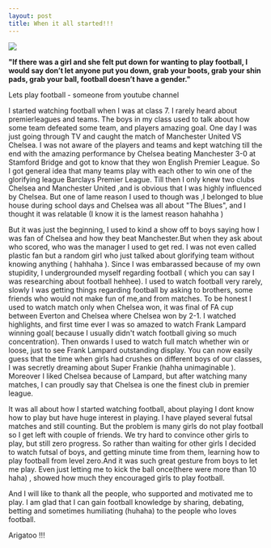 ```yaml
---
layout: post
title: When it all started!!!
---
```



<img src="http://content.mycutegraphics.com/graphics/soccer/soccer-team-with-trophy.png" />

<b>"If there was a girl and she felt put down for wanting to play football, I would say don’t let anyone put you down, 
grab your boots, grab your shin pads, grab your ball, football doesn’t have a gender."</b>

Lets play football - someone from youtube channel

I started watching football when I was at class 7. I rarely heard about premierleagues and teams. The boys in my class used to talk about
how some team defeated some team, and players amazing goal. One day I was just going through TV and caught the match of Manchester United VS Chelsea.
I was not aware of the players and teams and kept watching till the end with the amazing performance by Chelsea beating Manchester 3-0 at 
Stamford Bridge and got to know that they won English Premier League. So I got general idea that many teams play with each other to win one 
of the glorifying league Barclays Premier League. Till then I only knew two clubs Chelsea and Manchester United ,and is obvious that I was 
highly influenced by Chelsea. But one of lame reason I used to though was ,I belonged to blue house during school days and Chelsea was all about
"The Blues", and I thought it was relatable (I know it is the lamest reason hahahha )

But it was just the beginning, I used to kind a show off to boys saying how I was fan of Chelsea and how they beat Manchester.But when they 
ask about who scored, who was the manager I used to get red. I was not even called plastic fan but a random girl who just talked about 
glorifying team without knowing anything ( hahhaha ). Since I was embarassed because of my own stupidity, I undergrounded myself regarding football
( which you can say I was researching about football hehhee). I used to watch football very rarely, slowly I was getting things regarding football
by asking to brothers, some friends who would not make fun of me,and from matches. To be honest I used to watch match only when Chelsea won, it was final 
of FA cup between Everton and Chelsea where Chelsea won by 2-1. I watched highlights, and first time ever I was so amazed to watch Frank Lampard 
winning goal( because I usually didn't watch football giving so much concentration). Then onwards I used to watch full match whether win or loose, 
just to see Frank Lampard outstanding display. You can now easily guess that the time when girls had crushes on different boys of our classes,
I was secretly dreaming about Super Frankie (hahha unimaginable ). Moreover I liked Chelsea because of Lampard, but after watching many matches,
I can proudly say that Chelsea is one the finest club in premier league.

It was all about how I started watching football, about playing I dont know how to play but have huge interest in playing. I have played several 
futsal matches and still counting. But the problem is many girls do not play football so I get left with couple of friends. We try hard to convince
other girls to play, but still zero progress. So rather than waiting for other girls I decided to watch futsal of boys, and getting minute time from them,
learning how to play football from level zero.And it was such great gesture from boys to let me play. Even just letting me to kick the ball once(there were more than 10 haha) ,
showed how much they encouraged girls to play football.

And I will like to thank all the people, who supported and motivated me to play. I am glad that I can gain football knowledge by sharing,
debating, betting and sometimes humiliating (huhaha) to the people who loves football.

Arigatoo !!!



